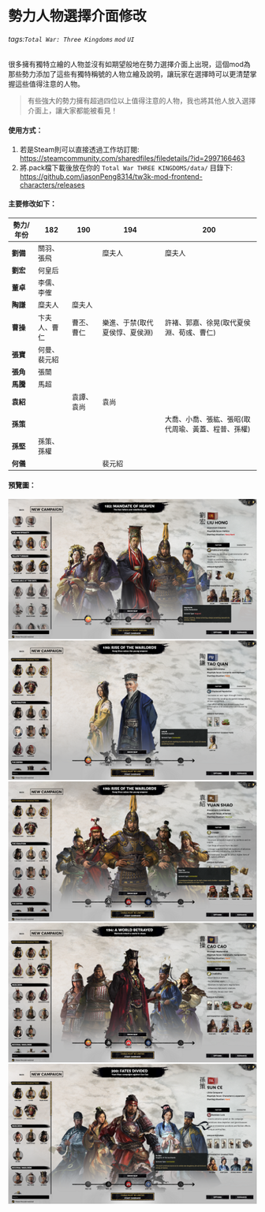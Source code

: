# 勢力人物選擇介面修改

###### tags:`Total War: Three Kingdoms` `mod` `UI`

很多擁有獨特立繪的人物並沒有如期望般地在勢力選擇介面上出現，這個mod為那些勢力添加了這些有獨特稱號的人物立繪及說明，讓玩家在選擇時可以更清楚掌握這些值得注意的人物。

> 有些強大的勢力擁有超過四位以上值得注意的人物，我也將其他人放入選擇介面上，讓大家都能被看見！

#### 使用方式：

1. 若是Steam則可以直接透過工作坊訂閱: https://steamcommunity.com/sharedfiles/filedetails/?id=2997166463
2. 將.pack檔下載後放在你的 `Total War THREE KINGDOMS/data/`
   目錄下: https://github.com/jasonPeng8314/tw3k-mod-frontend-characters/releases

#### 主要修改如下：

| **勢力/年份** | **182** | **190** | **194**          | **200**                    |
|-----------|---------|---------|------------------|----------------------------|
| **劉備**    | 關羽、張飛   |         | 糜夫人              | 糜夫人                        |
| **劉宏**    | 何皇后     |         |                  |                            |
| **董卓**    | 李儒、李傕   |         |                  |                            |
| **陶謙**    | 糜夫人     | 糜夫人     |                  |                            |
| **曹操**    | 卞夫人、曹仁  | 曹丕、曹仁   | 樂進、于禁(取代夏侯惇、夏侯淵) | 許褚、郭嘉、徐晃(取代夏侯淵、荀彧、曹仁)      |
| **張寶**    | 何曼、裴元紹  |         |                  |                            |
| **張角**    | 張闓      |         |                  |                            |
| **馬騰**    | 馬超      |         |                  |                            |
| **袁紹**    |         | 袁譚、袁尚   | 袁尚               |                            |
| **孫策**    |         |         |                  | 大喬、小喬、張紘、張昭(取代周瑜、黃蓋、程普、孫權) |
| **孫堅**    | 孫策、孫權   |         |                  |                            |
| **何儀**    |         |         | 裴元紹              |

#### 預覽圖：

<img src="https://github.com/jasonPeng8314/tw3k-mod-frontend-characters/blob/traditional_chinese/resource/index1.png" alt="preview">
<img src="https://github.com/jasonPeng8314/tw3k-mod-frontend-characters/blob/traditional_chinese/resource/index2.png" alt="preview">
<img src="https://github.com/jasonPeng8314/tw3k-mod-frontend-characters/blob/traditional_chinese/resource/index3.png" alt="preview">
<img src="https://github.com/jasonPeng8314/tw3k-mod-frontend-characters/blob/traditional_chinese/resource/index4.png" alt="preview">
<img src="https://github.com/jasonPeng8314/tw3k-mod-frontend-characters/blob/traditional_chinese/resource/index5.png" alt="preview">

